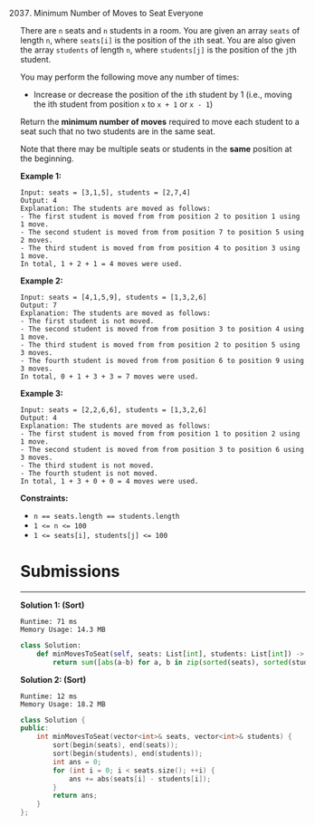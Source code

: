 2037. Minimum Number of Moves to Seat Everyone

There are `n` seats and `n` students in a room. You are given an array `seats` of length `n`, where `seats[i]` is the position of the `i`th seat. You are also given the array `students` of length `n`, where `students[j]` is the position of the `j`th student.

You may perform the following move any number of times:

* Increase or decrease the position of the `i`th student by 1 (i.e., moving the ith student from position `x` to `x + 1` or `x - 1`)

Return the **minimum number of moves** required to move each student to a seat such that no two students are in the same seat.

Note that there may be multiple seats or students in the **same** position at the beginning.

 

**Example 1:**
```
Input: seats = [3,1,5], students = [2,7,4]
Output: 4
Explanation: The students are moved as follows:
- The first student is moved from from position 2 to position 1 using 1 move.
- The second student is moved from from position 7 to position 5 using 2 moves.
- The third student is moved from from position 4 to position 3 using 1 move.
In total, 1 + 2 + 1 = 4 moves were used.
```

**Example 2:**
```
Input: seats = [4,1,5,9], students = [1,3,2,6]
Output: 7
Explanation: The students are moved as follows:
- The first student is not moved.
- The second student is moved from from position 3 to position 4 using 1 move.
- The third student is moved from from position 2 to position 5 using 3 moves.
- The fourth student is moved from from position 6 to position 9 using 3 moves.
In total, 0 + 1 + 3 + 3 = 7 moves were used.
```

**Example 3:**
```
Input: seats = [2,2,6,6], students = [1,3,2,6]
Output: 4
Explanation: The students are moved as follows:
- The first student is moved from from position 1 to position 2 using 1 move.
- The second student is moved from from position 3 to position 6 using 3 moves.
- The third student is not moved.
- The fourth student is not moved.
In total, 1 + 3 + 0 + 0 = 4 moves were used.
```

**Constraints:**

* `n == seats.length == students.length`
* `1 <= n <= 100`
* `1 <= seats[i], students[j] <= 100`

# Submissions
---
**Solution 1: (Sort)**
```
Runtime: 71 ms
Memory Usage: 14.3 MB
```
```python
class Solution:
    def minMovesToSeat(self, seats: List[int], students: List[int]) -> int:
        return sum([abs(a-b) for a, b in zip(sorted(seats), sorted(students))])
```

**Solution 2: (Sort)**
```
Runtime: 12 ms
Memory Usage: 18.2 MB
```
```c++
class Solution {
public:
    int minMovesToSeat(vector<int>& seats, vector<int>& students) {
        sort(begin(seats), end(seats));
        sort(begin(students), end(students));
        int ans = 0;
        for (int i = 0; i < seats.size(); ++i) {
            ans += abs(seats[i] - students[i]);
        }
        return ans;
    }
};
```
